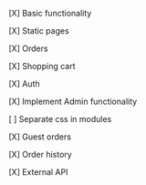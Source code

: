 [X] Basic functionality

[X] Static pages

[X] Orders

[X] Shopping cart

[X] Auth

[X] Implement Admin functionality

[ ] Separate css in modules

[X] Guest orders

[X] Order history

[X] External API
